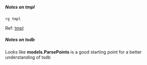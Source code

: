 

##### Notes on tmpl

```
rg tmpl
```

Ref:
[tmpl](https://github.com/benbjohnson/tmpl)

##### Notes on tsdb

Looks like **models.ParsePoints** is a good starting point
for a better understanding of tsdb

